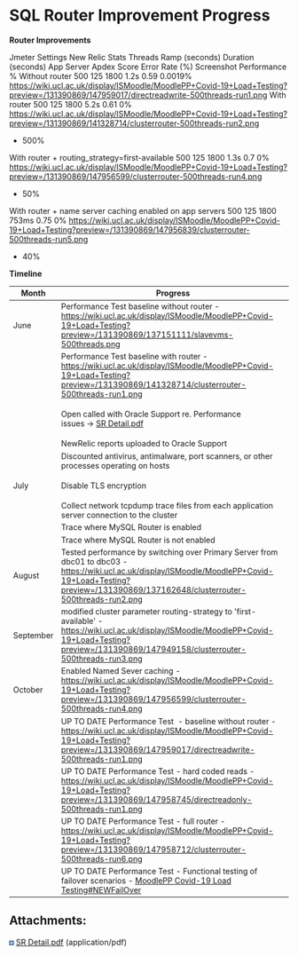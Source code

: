 # SQL Router Improvement Progress

**Router Improvements**

Jmeter Settings
New Relic Stats
Threads
Ramp (seconds)
Duration (seconds)
App Server
Apdex Score
Error Rate (%)
Screenshot
Performance %
Without router
500
125
1800
1.2s
0.59
0.0019%
<https://wiki.ucl.ac.uk/display/ISMoodle/MoodlePP+Covid-19+Load+Testing?preview=/131390869/147959017/directreadwrite-500threads-run1.png>
With router
500
125
1800
5.2s
0.61
0%
<https://wiki.ucl.ac.uk/display/ISMoodle/MoodlePP+Covid-19+Load+Testing?preview=/131390869/141328714/clusterrouter-500threads-run2.png>
- 500%

With router + routing\_strategy=first-available
500
125
1800
1.3s
0.7
0%
<https://wiki.ucl.ac.uk/display/ISMoodle/MoodlePP+Covid-19+Load+Testing?preview=/131390869/147956599/clusterrouter-500threads-run4.png>
- 50%

With router + name server caching enabled on app servers
500
125
1800
753ms
0.75
0%
<https://wiki.ucl.ac.uk/display/ISMoodle/MoodlePP+Covid-19+Load+Testing?preview=/131390869/147956839/clusterrouter-500threads-run5.png>
+ 40%

**Timeline**

<table>
<thead>
<tr class="header">
<th>Month</th>
<th>Progress</th>
</tr>
</thead>
<tbody>
<tr class="odd">
<td>June</td>
<td>Performance Test baseline without router - <a href="https://wiki.ucl.ac.uk/display/ISMoodle/MoodlePP+Covid-19+Load+Testing?preview=/131390869/137151111/slavevms-500threads.png" class="uri">https://wiki.ucl.ac.uk/display/ISMoodle/MoodlePP+Covid-19+Load+Testing?preview=/131390869/137151111/slavevms-500threads.png</a></td>
</tr>
<tr class="even">
<td><br />
</td>
<td>Performance Test baseline with router - <a href="https://wiki.ucl.ac.uk/display/ISMoodle/MoodlePP+Covid-19+Load+Testing?preview=/131390869/141328714/clusterrouter-500threads-run2.png">https://wiki.ucl.ac.uk/display/ISMoodle/MoodlePP+Covid-19+Load+Testing?preview=/131390869/141328714/clusterrouter-500threads-run1.png</a></td>
</tr>
<tr class="odd">
<td><br />
</td>
<td><div class="content-wrapper">
<p>Open called with Oracle Support re. Performance issues → <a href="attachments/147959761/151268167.pdf">SR Detail.pdf</a></p>
</div></td>
</tr>
<tr class="even">
<td><br />
</td>
<td>NewRelic reports uploaded to Oracle Support</td>
</tr>
<tr class="odd">
<td><br />
</td>
<td>Discounted antivirus, antimalware, port scanners, or other processes operating on hosts</td>
</tr>
<tr class="even">
<td><p>July</p></td>
<td>Disable TLS encryption</td>
</tr>
<tr class="odd">
<td><br />
</td>
<td>Collect network tcpdump trace files from each application server connection to the cluster</td>
</tr>
<tr class="even">
<td><br />
</td>
<td>Trace where MySQL Router is enabled</td>
</tr>
<tr class="odd">
<td><br />
</td>
<td>Trace where MySQL Router is not enabled</td>
</tr>
<tr class="even">
<td><p>August</p></td>
<td>Tested performance by switching over Primary Server from dbc01 to dbc03 - <a href="https://wiki.ucl.ac.uk/display/ISMoodle/MoodlePP+Covid-19+Load+Testing?preview=/131390869/137162648/clusterrouter-500threads-run1.png">https://wiki.ucl.ac.uk/display/ISMoodle/MoodlePP+Covid-19+Load+Testing?preview=/131390869/137162648/clusterrouter-500threads-run2.png</a></td>
</tr>
<tr class="odd">
<td>September</td>
<td>modified cluster parameter routing-strategy to 'first-available' - <a href="https://wiki.ucl.ac.uk/display/ISMoodle/MoodlePP+Covid-19+Load+Testing?preview=/131390869/147949158/clusterrouter-500threads-run3.png" class="uri">https://wiki.ucl.ac.uk/display/ISMoodle/MoodlePP+Covid-19+Load+Testing?preview=/131390869/147949158/clusterrouter-500threads-run3.png</a></td>
</tr>
<tr class="even">
<td>October</td>
<td>Enabled Named Sever caching - <a href="https://wiki.ucl.ac.uk/display/ISMoodle/MoodlePP+Covid-19+Load+Testing?preview=/131390869/147956599/clusterrouter-500threads-run4.png" class="uri">https://wiki.ucl.ac.uk/display/ISMoodle/MoodlePP+Covid-19+Load+Testing?preview=/131390869/147956599/clusterrouter-500threads-run4.png</a></td>
</tr>
<tr class="odd">
<td><br />
</td>
<td>UP TO DATE Performance Test  - baseline without router - <a href="https://wiki.ucl.ac.uk/display/ISMoodle/MoodlePP+Covid-19+Load+Testing?preview=/131390869/147959017/directreadwrite-500threads-run1.png" class="uri">https://wiki.ucl.ac.uk/display/ISMoodle/MoodlePP+Covid-19+Load+Testing?preview=/131390869/147959017/directreadwrite-500threads-run1.png</a></td>
</tr>
<tr class="even">
<td><br />
</td>
<td>UP TO DATE Performance Test - hard coded reads - <a href="https://wiki.ucl.ac.uk/display/ISMoodle/MoodlePP+Covid-19+Load+Testing?preview=/131390869/147958745/directreadonly-500threads-run1.png" class="uri">https://wiki.ucl.ac.uk/display/ISMoodle/MoodlePP+Covid-19+Load+Testing?preview=/131390869/147958745/directreadonly-500threads-run1.png</a></td>
</tr>
<tr class="odd">
<td><br />
</td>
<td>UP TO DATE Performance Test - full router - <a href="https://wiki.ucl.ac.uk/display/ISMoodle/MoodlePP+Covid-19+Load+Testing?preview=/131390869/147958712/clusterrouter-500threads-run6.png" class="uri">https://wiki.ucl.ac.uk/display/ISMoodle/MoodlePP+Covid-19+Load+Testing?preview=/131390869/147958712/clusterrouter-500threads-run6.png</a></td>
</tr>
<tr class="even">
<td><br />
</td>
<td>UP TO DATE Performance Test - Functional testing of failover scenarios - <a href="MoodlePP-Covid-19-Load-Testing_131390869.html#MoodlePPCovid19LoadTesting-NEWFailOver">MoodlePP Covid-19 Load Testing#NEWFailOver</a></td>
</tr>
</tbody>
</table>

## Attachments:

<img src="images/icons/bullet_blue.gif" width="8" height="8" /> [SR Detail.pdf](attachments/147959761/151268167.pdf) (application/pdf)

